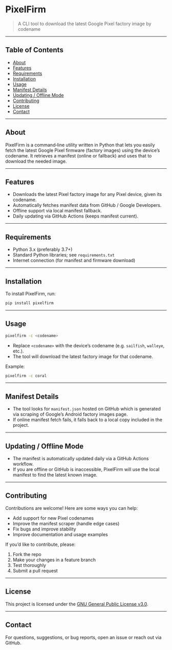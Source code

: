 # PixelFirm

> A CLI tool to download the latest Google Pixel factory image by codename

---

## Table of Contents

- [About](#about)  
- [Features](#features)  
- [Requirements](#requirements)  
- [Installation](#installation)  
- [Usage](#usage)  
- [Manifest Details](#manifest-details)  
- [Updating / Offline Mode](#updating--offline-mode)  
- [Contributing](#contributing)  
- [License](#license)  
- [Contact](#contact)  

---

## About

PixelFirm is a command‑line utility written in Python that lets you easily fetch the latest Google Pixel firmware (factory images) using the device’s codename. It retrieves a manifest (online or fallback) and uses that to download the needed image.

---

## Features

- Downloads the latest Pixel factory image for any Pixel device, given its codename.  
- Automatically fetches manifest data from GitHub / Google Developers.  
- Offline support via local manifest fallback.  
- Daily updating via GitHub Actions (keeps manifest current).  

---

## Requirements

- Python 3.x (preferably 3.7+)  
- Standard Python libraries; see `requirements.txt`  
- Internet connection (for manifest and firmware download)  

---

## Installation

To install PixelFirm, run:

```bash
pip install pixelfirm
```

---

## Usage

```bash
pixelfirm -c <codename>
```

- Replace `<codename>` with the device’s codename (e.g. `sailfish`, `walleye`, etc.).  
- The tool will download the latest factory image for that codename.

Example:

```bash
pixelfirm -c coral
```

---

## Manifest Details

- The tool looks for `manifest.json` hosted on GitHub which is generated via scraping of Google’s Android factory images page.  
- If online manifest fetch fails, it falls back to a local copy included in the project.  

---

## Updating / Offline Mode

- The manifest is automatically updated daily via a GitHub Actions workflow.  
- If you are offline or GitHub is inaccessible, PixelFirm will use the local manifest to find the latest known image.

---

## Contributing

Contributions are welcome! Here are some ways you can help:

- Add support for new Pixel codenames  
- Improve the manifest scraper (handle edge cases)  
- Fix bugs and improve stability  
- Improve documentation and usage examples  

If you’d like to contribute, please:

1. Fork the repo  
2. Make your changes in a feature branch  
3. Test thoroughly  
4. Submit a pull request  

---

## License

This project is licensed under the [GNU General Public License v3.0](LICENSE).

---

## Contact

For questions, suggestions, or bug reports, open an issue or reach out via GitHub.
